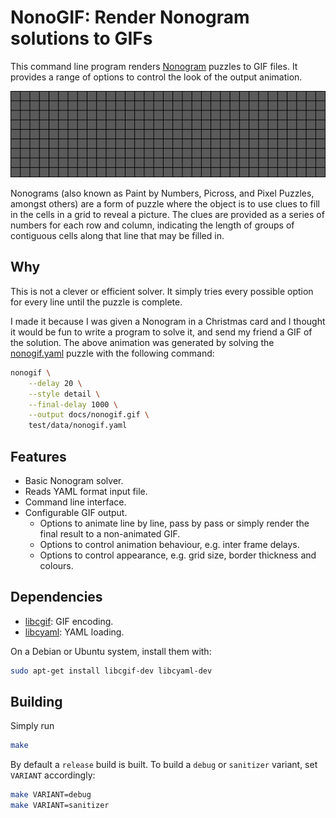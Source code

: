 NonoGIF: Render Nonogram solutions to GIFs
==========================================

This command line program renders [Nonogram](https://en.wikipedia.org/wiki/Nonogram)
puzzles to GIF files. It provides a range of options to control the look of the
output animation.

![NonoGIF logo: Animated Nonogram solution](docs/nonogif.gif)

Nonograms (also known as Paint by Numbers, Picross, and Pixel Puzzles, amongst
others) are a form of puzzle where the object is to use clues to fill in the
cells in a grid to reveal a picture. The clues are provided as a series of
numbers for each row and column, indicating the length of groups of contiguous
cells along that line that may be filled in.

## Why

This is not a clever or efficient solver. It simply tries every possible
option for every line until the puzzle is complete.

I made it because I was given a Nonogram in a Christmas card and I thought it
would be fun to write a program to solve it, and send my friend a GIF of the
solution. The above animation was generated by solving the
[nonogif.yaml](test/data/nonogif.yaml) puzzle with the following command:

```bash
nonogif \
    --delay 20 \
    --style detail \
    --final-delay 1000 \
    --output docs/nonogif.gif \
    test/data/nonogif.yaml
```

## Features

* Basic Nonogram solver.
* Reads YAML format input file.
* Command line interface.
* Configurable GIF output.
  - Options to animate line by line, pass by pass or simply render the final
    result to a non-animated GIF.
  - Options to control animation behaviour, e.g. inter frame delays.
  - Options to control appearance, e.g. grid size, border thickness and colours.

## Dependencies

* [libcgif](https://github.com/dloebl/cgif): GIF encoding.
* [libcyaml](https://github.com/tlsa/libcyaml): YAML loading.

On a Debian or Ubuntu system, install them with:

```bash
sudo apt-get install libcgif-dev libcyaml-dev
```

## Building

Simply run

```bash
make
```

By default a `release` build is built. To build a `debug` or `sanitizer`
variant, set `VARIANT` accordingly:

```bash
make VARIANT=debug
make VARIANT=sanitizer
```
